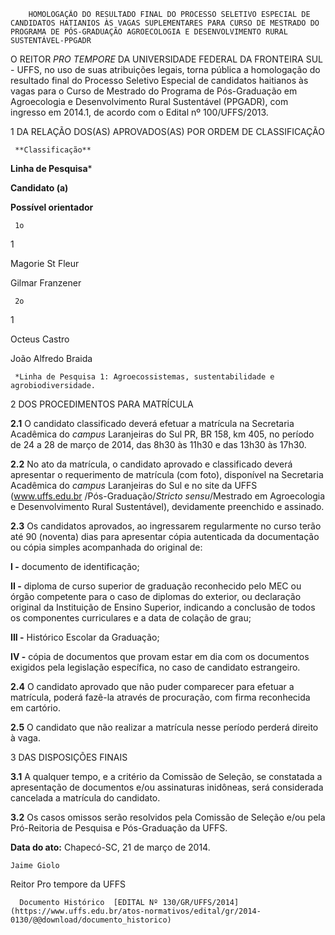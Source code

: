         HOMOLOGAÇÃO DO RESULTADO FINAL DO PROCESSO SELETIVO ESPECIAL DE CANDIDATOS HATIANIOS ÀS VAGAS SUPLEMENTARES PARA CURSO DE MESTRADO DO PROGRAMA DE PÓS-GRADUAÇÃO AGROECOLOGIA E DESENVOLVIMENTO RURAL SUSTENTÁVEL-PPGADR  

O REITOR *PRO TEMPORE* DA UNIVERSIDADE FEDERAL DA FRONTEIRA SUL - UFFS, no uso de suas atribuições legais, torna pública a homologação do resultado final do Processo Seletivo Especial de candidatos haitianos às vagas para o Curso de Mestrado do Programa de Pós-Graduação em Agroecologia e Desenvolvimento Rural Sustentável (PPGADR), com ingresso em 2014.1, de acordo com o Edital nº 100/UFFS/2013.

 1 DA RELAÇÃO DOS(AS) APROVADOS(AS) POR ORDEM DE CLASSIFICAÇÃO

     **Classificação**

   **Linha de Pesquisa***

   **Candidato (a)**

   **Possível orientador**

     1o

   1

   Magorie St Fleur

   Gilmar Franzener

     2o

   1

   Octeus Castro

   João Alfredo Braida

     *Linha de Pesquisa 1: Agroecossistemas, sustentabilidade e agrobiodiversidade.

 2 DOS PROCEDIMENTOS PARA MATRÍCULA

 **2.1** O candidato classificado deverá efetuar a matrícula na Secretaria Acadêmica do *campus* Laranjeiras do Sul PR, BR 158, km 405, no período de 24 a 28 de março de 2014, das 8h30 às 11h30 e das 13h30 às 17h30.

 **2.2** No ato da matrícula, o candidato aprovado e classificado deverá apresentar o requerimento de matrícula (com foto), disponível na Secretaria Acadêmica do *campus* Laranjeiras do Sul e no site da UFFS (www.uffs.edu.br /Pós-Graduação/*Stricto sensu*/Mestrado em Agroecologia e Desenvolvimento Rural Sustentável), devidamente preenchido e assinado.

 **2.3** Os candidatos aprovados, ao ingressarem regularmente no curso terão até 90 (noventa) dias para apresentar cópia autenticada da documentação ou cópia simples acompanhada do original de:

 **I -** documento de identificação;

 **II -** diploma de curso superior de graduação reconhecido pelo MEC ou órgão competente para o caso de diplomas do exterior, ou declaração original da Instituição de Ensino Superior, indicando a conclusão de todos os componentes curriculares e a data de colação de grau;

 **III -** Histórico Escolar da Graduação;

 **IV -** cópia de documentos que provam estar em dia com os documentos exigidos pela legislação específica, no caso de candidato estrangeiro.

 **2.4** O candidato aprovado que não puder comparecer para efetuar a matrícula, poderá fazê-la através de procuração, com firma reconhecida em cartório.

 **2.5** O candidato que não realizar a matrícula nesse período perderá direito à vaga.

 3 DAS DISPOSIÇÕES FINAIS

 **3.1** A qualquer tempo, e a critério da Comissão de Seleção, se constatada a apresentação de documentos e/ou assinaturas inidôneas, será considerada cancelada a matrícula do candidato.

 **3.2** Os casos omissos serão resolvidos pela Comissão de Seleção e/ou pela Pró-Reitoria de Pesquisa e Pós-Graduação da UFFS.

  

   **Data do ato:** Chapecó-SC, 21 de março de 2014.   
 

    Jaime Giolo   
 Reitor Pro tempore da UFFS 

      Documento Histórico  [EDITAL Nº 130/GR/UFFS/2014](https://www.uffs.edu.br/atos-normativos/edital/gr/2014-0130/@@download/documento_historico)     
      